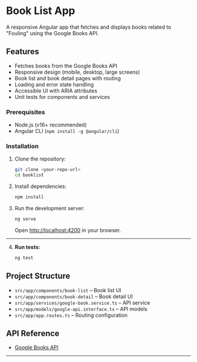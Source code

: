 # Book List App

A responsive Angular app that fetches and displays books related to "Fouling" using the Google Books API.

## Features

- Fetches books from the Google Books API
- Responsive design (mobile, desktop, large screens)
- Book list and book detail pages with routing
- Loading and error state handling
- Accessible UI with ARIA attributes
- Unit tests for components and services

### Prerequisites

- Node.js (v16+ recommended)
- Angular CLI (`npm install -g @angular/cli`)

### Installation

1. Clone the repository:

   ```sh
   git clone <your-repo-url>
   cd booklist
   ```

2. Install dependencies:

   ```sh
   npm install
   ```

3. Run the development server:
   ```sh
   ng serve
   ```
   Open [http://localhost:4200](http://localhost:4200) in your browser.

---

4. **Run tests:**
   ```sh
   ng test
   ```

## Project Structure

- `src/app/components/book-list` – Book list UI
- `src/app/components/book-detail` – Book detail UI
- `src/app/services/google-book.service.ts` – API service
- `src/app/models/google-api.interface.ts` – API models
- `src/app/app.routes.ts` – Routing configuration

## API Reference

- [Google Books API](https://www.googleapis.com/books/v1/volumes?q=fouling)

---
